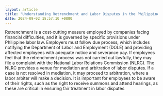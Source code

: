 ```yaml
---
layout: article
title: "Understanding Retrenchment and Labor Disputes in the Philippines"
date: 2024-09-02 18:57:10 +0800
---
```


<p>Retrenchment is a cost-cutting measure employed by companies facing financial difficulties, and it is governed by specific provisions under Philippine labor law. Employers must follow due process, which includes notifying the Department of Labor and Employment (DOLE) and providing affected employees with adequate notice and severance pay. If employees feel that the retrenchment process was not carried out lawfully, they may file a complaint with the National Labor Relations Commission (NLRC). The NLRC provides a venue for mediation and arbitration of labor disputes. If a case is not resolved in mediation, it may proceed to arbitration, where a labor arbiter will make a decision. It is important for employees to be aware of their rights, such as the right to receive summons and attend hearings, as these are critical in ensuring fair treatment in labor disputes.</p>